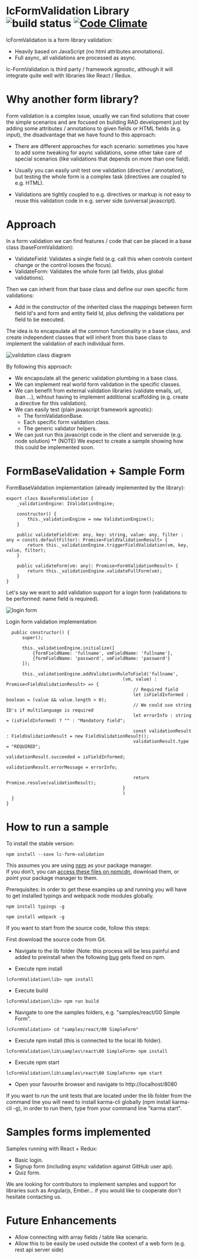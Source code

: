 # lcFormValidation Library ![build status](https://travis-ci.org/Lemoncode/lcFormValidation.svg?branch=master "Build Status") [![Code Climate](https://codeclimate.com/github/Lemoncode/lcFormValidation/badges/gpa.svg)](https://codeclimate.com/github/Lemoncode/lcFormValidation)

lcFormValidation is a form library validation:

* Heavily based on JavaScript (no html attributes annotations).
* Full async, all validations are processed as async.

lc-FormValidation is third party / framework agnostic, although it will integrate quite well with libraries like React / Redux.

# Why another form library? #

Form validation is a complex issue, usually we can find solutions that cover the simple scenarios and are focused on building RAD development just by adding some attributes / annotations to given fields or HTML fields (e.g. input), the disadvantage that we have found to this approach:

* There are different approaches for each scenario: sometimes you have to add some tweaking for async validations, some other take care of special scenarios (like validations that depends on more than one field).

* Usually you can easily unit test one validation (directive / annotation), but testing the whole form is a complex task (directives are coupled to e.g. HTML).

* Validations are tightly coupled to e.g. directives or markup is not easy to reuse this validation code in e.g. server side (universal javascript).

# Approach #

In a form validation we can find features / code that can be placed in a base class (baseFormValidation):

* ValidateField: Validates a single field (e.g. call this when controls content change or the control looses the focus).
* ValidateForm: Validates the whole form (all fields, plus global validations).


Then we can inherit from that base class and define our own specific form validations:

* Add in the constructor of the inherited class the mappings between form field Id's and form and entity field Id, plus defining the validations per field to be executed.

The idea is to encapsulate all the common functionality in a base class, and create independent classes that will inherit from this base class to implement the validation of each individual form.

![validation class diagram](./ReadmeResources/validation.png "validation class diagram")

By following this approach:

* We encapsulate all the generic validation plumbing in a base class.
* We can implement real world form validation in the specific classes.
* We can benefit from external validation libraries (validate emails, url, iban ...), wihtout having to implement additional scaffolding (e.g. create a directive for this validation).
* We can easily test (plain javascript framework agnostic):
    * The formValidationBase.
    * Each specific form validation class.
    * The generic validator helpers.
* We can just run this javascript code in the client and serverside (e.g. node solution) ** (NOTE) We expect to create a sample showing how this could be implemented soon.


# FormBaseValidation + Sample Form #

FormBaseValidation implementation (already implemented by the library):


```
export class BaseFormValidation {
    _validationEngine: IValidationEngine;

    constructor() {
        this._validationEngine = new ValidationEngine();
    }

    public validateField(vm: any, key: string, value: any, filter : any = consts.defaultFilter): Promise<FieldValidationResult> {
        return this._validationEngine.triggerFieldValidation(vm, key, value, filter);
    }

    public validateForm(vm: any): Promise<FormValidationResult> {
        return this._validationEngine.validateFullForm(vm);
    }
}
```

Let's say we want to add validation support for a login form (validations to be performed: name field is required).

![login form](./ReadmeResources/loginForm.png "login form")

Login form validation implementation


```
  public constructor() {
      super();

      this._validationEngine.initialize([
          {formFieldName: 'fullname', vmFieldName: 'fullname'},
          {formFieldName: 'password', vmFieldName: 'password'}
      ]);

      this._validationEngine.addValidationRuleToField('fullname',
                                            (vm, value) : Promise<FieldValidationResult> => {
                                                // Required field
                                                let isFieldInformed : boolean = (value && value.length > 0);
                                                // We could use string ID's if multilanguage is required
                                                let errorInfo : string = (isFieldInformed) ? "" : "Mandatory field";

                                                const validationResult : FieldValidationResult = new FieldValidationResult();
                                                validationResult.type = "REQUIRED";
                                                validationResult.succeeded = isFieldInformed;
                                                validationResult.errorMessage = errorInfo;

                                                return Promise.resolve(validationResult);
                                            }
                                            )
  }
}

```


# How to run a sample #

To install the stable version:

```
npm install --save lc-form-validation
```

This assumes you are using [npm](https://www.npmjs.com/) as your package manager.  
If you don’t, you can [access these files on npmcdn](https://npmcdn.com/lc-form-validation/), download them, or point your package manager to them.

Prerequisites: In order to get these examples up and running you will have to get installed typings and webpack node modules globally.

```
npm install typings -g

npm install webpack -g
```

If you want to start from the source code, follow this steps:

First download the source code from Git.

* Navigate to the lib folder (Note: this process will be less painful and added to preinstall when the following [bug](https://github.com/npm/npm/issues/10379) gets fixed on npm.

* Execute npm install

```
lcFormValidation\lib> npm install
```

* Execute build

```
lcFormValidation\lib> npm run build
```

* Navigate to one the samples folders, e.g. "samples/react/00 Simple Form".

```
lcFormValidation> cd "samples/react/00 SimpleForm"
```

* Execute npm install (this is connected to the local lib folder).

```
lcFormValidation\lib\samples\react\00 SimpleForm> npm install
```

* Execute npm start

```
lcFormValidation\lib\samples\react\00 SimpleForm> npm start
```

* Open your favourite browser and navigate to http://localhost/8080

If you want to run the unit tests that are located under the lib folder from the command line you will need to install karma-cli globally (npm install karma-cli -g), in order to run them, type from your command line "karma start".

# Samples forms implemented #

Samples running with React + Redux:
* Basic login.
* Signup form (including async validation against GitHub user api).
* Quiz form.

We are looking for contributors to implement samples and support for libraries such as Angularjs, Ember... if you would like to cooperate don't hesitate contacting us.

# Future Enhancements #

* Allow connecting with array fields / table like scenario.
* Allow this to be easily be used outside the context of a web form (e.g. rest api server side)
